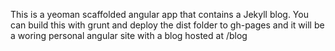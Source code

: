 This is a yeoman scaffolded angular app that contains a Jekyll blog. You can build this with grunt and deploy the dist folder to gh-pages and it will be a woring personal angular site with a blog hosted at /blog
